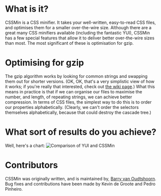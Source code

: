 # What is it? #

CSSMin is a CSS minifier. It takes your well-written, easy-to-read CSS files, and optimises them for a smaller over-the-wire size.
Although there are a great many CSS minifiers available (including the fantastic YUI), CSSMin has a few special features that allow
it to deliver better over-the-wire sizes than most. The most significant of these is optimisation for gzip.


# Optimising for gzip #

The gzip algorithm works by looking for common strings and swapping them out for shorter versions. (OK, OK, that's a very simplistic
view of how it works; if you're really that interested, check out [the wiki page](http://en.wikipedia.org/wiki/Gzip).) What this means
in practice is that if we can organise our files to maximise the number, and length, of repeating strings, we can achieve better
compression. In terms of CSS files, the simplest way to do this is to order our properties alphabetically. (Clearly, we can't order the
selectors themselves alphabetically, because that could destroy the cascade tree.)


# What sort of results do you achieve? #

Well, here's a chart:
![Comparison of YUI and CSSMin](http://www.barryvan.com.au/projects/cssmin/cssmin-update.png)


# Contributors #

CSSMin was originally written, and is maintained by, [Barry van Oudtshoorn](http://www.barryvan.com.au). Bug fixes and contributions have
been made by Kevin de Groote and Pedro Pinheiro.